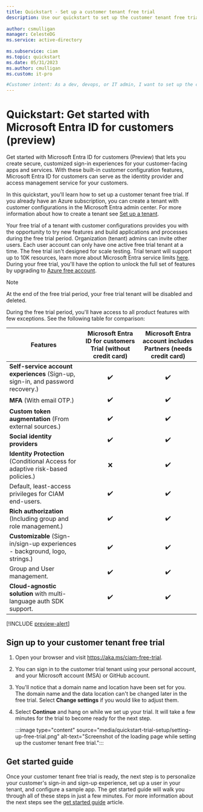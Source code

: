 ```yaml
---
title: Quickstart - Set up a customer tenant free trial
description: Use our quickstart to set up the customer tenant free trial.
 
author: csmulligan
manager: CelesteDG
ms.service: active-directory
 
ms.subservice: ciam
ms.topic: quickstart
ms.date: 05/31/2023
ms.author: cmulligan
ms.custom: it-pro

#Customer intent: As a dev, devops, or IT admin, I want to set up the customer tenant free trial.
---
```

# Quickstart: Get started with Microsoft Entra ID for customers (preview)

Get started with Microsoft Entra ID for customers (Preview) that lets you create secure, customized sign-in experiences for your customer-facing apps and services. With these built-in customer configuration features, Microsoft Entra ID for customers can serve as the identity provider and access management service for your customers. 

In this quickstart, you'll learn how to set up a customer tenant free trial. If you already have an Azure subscription, you can create a tenant with customer configurations in the Microsoft Entra admin center. For more information about how to create a tenant see [Set up a tenant](quickstart-tenant-setup.md). 

Your free trial of a tenant with customer configurations provides you with the opportunity to try new features and build applications and processes during the free trial period. Organization (tenant) admins can invite other users. Each user account can only have one active free trial tenant at a time. The free trial isn't designed for scale testing. Trial tenant will support up to 10K resources, learn more about Microsoft Entra service limits [here](~/identity/users/directory-service-limits-restrictions.md). During your free trial, you'll have the option to unlock the full set of features by upgrading to [Azure free account](https://azure.microsoft.com/free/).

   > [!NOTE]
   > At the end of the free trial period, your free trial tenant will be disabled and deleted.
    
During the free trial period, you'll have access to all product features with few exceptions. See the following table for comparison: 

|  Features | Microsoft Entra ID for customers Trial (without credit card) | Microsoft Entra account includes Partners (needs credit card)  | 
|----------|:-----------:|:------------:|
| **Self-service account experiences** (Sign-up, sign-in, and password recovery.)   | :heavy_check_mark: |  :heavy_check_mark:  | 
| **MFA** (With email OTP.)  | :heavy_check_mark: |  :heavy_check_mark:  |  
| **Custom token augmentation** (From external sources.) |  :heavy_check_mark: |  :heavy_check_mark:  |
| **Social identity providers**   |  :heavy_check_mark: |  :heavy_check_mark:  |
| **Identity Protection** (Conditional Access for adaptive risk-based policies.)  | :x: |  :heavy_check_mark:  |
| Default, least-access privileges for CIAM end-users. |  :heavy_check_mark: |  :heavy_check_mark:  |
| **Rich authorization** (Including group and role management.)  |  :heavy_check_mark: |  :heavy_check_mark:  | 
| **Customizable** (Sign-in/sign-up experiences - background, logo, strings.) |  :heavy_check_mark: |  :heavy_check_mark:  |
| Group and User management. |  :heavy_check_mark: |  :heavy_check_mark:  |
| **Cloud-agnostic solution** with multi-language auth SDK support.  |  :heavy_check_mark: |  :heavy_check_mark:  | 

[!INCLUDE [preview-alert](../customers/includes/preview-alert/preview-alert-ciam.md)]

## Sign up to your customer tenant free trial

1. Open your browser and visit <a href="https://aka.ms/ciam-free-trial?wt.mc_id=ciamcustomertenantfreetrial_linkclick_content_cnl" target="_blank">https://aka.ms/ciam-free-trial</a>.
1. You can sign in to the customer trial tenant using your personal account, and your Microsoft account (MSA) or GitHub account.  
1. You'll notice that a domain name and location have been set for you. The domain name and the data location can't be changed later in the free trial. Select **Change settings** if you would like to adjust them.
1. Select **Continue** and hang on while we set up your trial. It will take a few minutes for the trial to become ready for the next step.

    :::image type="content" source="media/quickstart-trial-setup/setting-up-free-trial.png" alt-text="Screenshot of the loading page while setting up the customer tenant free trial."::: 

## Get started guide

Once your customer tenant free trial is ready, the next step is to personalize your customer's sign-in and sign-up experience, set up a user in your tenant, and configure a sample app. The get started guide will walk you through all of these steps in just a few minutes. For more information about the next steps see the [get started guide](quickstart-get-started-guide.md) article. 

